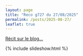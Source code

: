 ```yaml
---
layout: page
title: "Reco g727 du 27/08/2025"
permalink: /posts/2025-08-27/
leaflet: true
---
```


[Récit sur le blog…](https://tcrouzet.com/2025/08/28/g727-2025-final/)

{% include slideshow.html %}